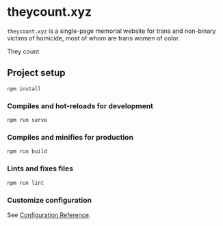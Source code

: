 # theycount.xyz

`theycount.xyz` is a single-page memorial website for trans and non-binary victims of homicide, most of whom are trans women of color.

They count.

## Project setup
```
npm install
```

### Compiles and hot-reloads for development
```
npm run serve
```

### Compiles and minifies for production
```
npm run build
```

### Lints and fixes files
```
npm run lint
```

### Customize configuration
See [Configuration Reference](https://cli.vuejs.org/config/).
